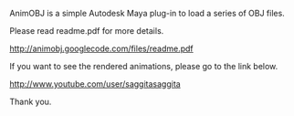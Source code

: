 AnimOBJ is a simple Autodesk Maya plug-in to load a series of OBJ files.

Please read readme.pdf for more details.

http://animobj.googlecode.com/files/readme.pdf

If you want to see the rendered animations, please go to the link below.

http://www.youtube.com/user/saggitasaggita

Thank you.